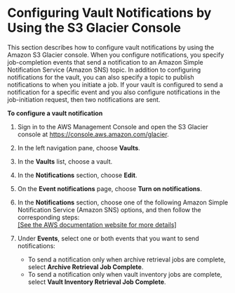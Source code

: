 # Configuring Vault Notifications by Using the S3 Glacier Console<a name="configuring-notifications-console"></a>

This section describes how to configure vault notifications by using the Amazon S3 Glacier console\. When you configure notifications, you specify job\-completion events that send a notification to an Amazon Simple Notification Service \(Amazon SNS\) topic\. In addition to configuring notifications for the vault, you can also specify a topic to publish notifications to when you initiate a job\. If your vault is configured to send a notification for a specific event and you also configure notifications in the job\-initiation request, then two notifications are sent\. 

**To configure a vault notification**

1. Sign in to the AWS Management Console and open the S3 Glacier console at [https://console\.aws\.amazon\.com/glacier](https://console.aws.amazon.com/glacier)\.

1. In the left navigation pane, choose **Vaults**\.

1. In the **Vaults** list, choose a vault\.

1. In the **Notifications** section, choose **Edit**\.

1. On the **Event notifications** page, choose **Turn on notifications**\.

1. In the **Notifications** section, choose one of the following Amazon Simple Notification Service \(Amazon SNS\) options, and then follow the corresponding steps:    
[\[See the AWS documentation website for more details\]](http://docs.aws.amazon.com/amazonglacier/latest/dev/configuring-notifications-console.html)

1. Under **Events**, select one or both events that you want to send notifications:
   + To send a notification only when archive retrieval jobs are complete, select **Archive Retrieval Job Complete**\. 
   + To send a notification only when vault inventory jobs are complete, select **Vault Inventory Retrieval Job Complete**\. 